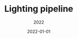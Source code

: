 ---
title: Lighting pipeline
date: 2022-01-01
subtitle: 2022
link: https://example.com/
image: ./lighting.png
description: >
   many lights
---
